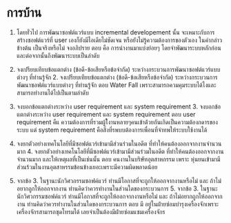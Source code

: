# การบ้าน

1. โดยทั่วไป การพัฒนาซอฟต์แวร์แบบ incremental developement นั้น จะเหมาะกับการสร้างซอฟต์แวร์ที่ user เองก็ยังมีไอเดียไม่ชัดเจน หรือยังไม่รู้ความต้องการของตัวเอง  ในคำกล่าวข้างต้น เป็นจริงหรือไม่ จงอภิปราย
ตอบ คือ การนำงานมาแบ่งย่อยๆ โดยจำพัฒนาระบบหลักก่อน และต่อจากนั้นถึงพัฒนาระบบเป็นลำดับ

2. จงเปรียบเทียบข้อแตกต่าง (ข้อดี-ข้อเสียหรือข้อจำกัด) ระหว่างกระบวนการพัฒนาซอฟต์แวร์แบบต่างๆ ที่ท่านรู้จัก 	2. จงเปรียบเทียบข้อแตกต่าง (ข้อดี-ข้อเสียหรือข้อจำกัด) ระหว่างกระบวนการพัฒนาซอฟต์แวร์แบบต่างๆ ที่ท่านรู้จัก 
ตอบ Water Fall เพราะสามารถควมคุมระบบได้ไงและสามารถทำงานได้ไปเป็นตามลำดับ

3. จงบอกข้อแตกต่างระหว่าง user requirement และ system requirement	3. จงบอกข้อแตกต่างระหว่าง user requirement และ system requirement
ตอบ user requirement คืแ ความต้องการที่รวมผู้ใ้งานหลายๆคนเข้าด้่วยกันเกิดเป็นความต้องกดารของระบบ แต่ system requirement คือสิ่งที่รพบบต้องการเพื่อนที่จำทพให้ระบบใช้งานได้

4. จงยกตัวอย่างเทคโนโลยีที่มีซอฟต์แวร์เข้ามามีส่วนร่วมในอดีต ที่ทำให้คนต้องออกจากงานจำนวนมาก	4. จงยกตัวอย่างเทคโนโลยีที่มีซอฟต์แวร์เข้ามามีส่วนร่วมในอดีต ที่ทำให้คนต้องออกจากงานจำนวนมาก และให้เหตุผลที่เป็นเช่นนั้น
ตอบ คนงานในบริษัทอุตสาหกรรม เพราะ หุ่นยนเข้ามามีส่วนร้วมในงานอุตสาหรรมข้อนข้างเยอะเพราะมีความผิดพลาดน้อย

5. จากข้อ 3. ในฐานะนักวิศวกรรมซอฟค์แวร์ ท่านมีโอกาสที่จะถูกให้ออกจากงานหรือไม่  และ    ถ้าไม่อยากถูกให้ออกจากงาน ท่านคิดว่าควรทำงานในส่วนใดของกระบวนการ  	5. จากข้อ 3. ในฐานะนักวิศวกรรมซอฟค์แวร์ ท่านมีโอกาสที่จะถูกให้ออกจากงานหรือไม่  และ    ถ้าไม่อยากถูกให้ออกจากงาน ท่านคิดว่าควรทำงานในส่วนใดของกระบวนการ 
ตอบ มี อยู่ในฝ่ายซ่อมบำรุงเครื่องจักเพราะเครื่องจักรสามารถซุดโทรมได้ เลยจำเป็นต้องมีฝ่ายซ่อมแซมเครื่องจักร
 
